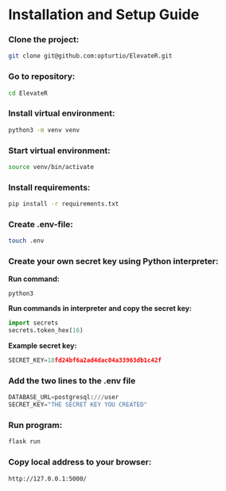 # Installation and Setup Guide

### Clone the project:
```bash
git clone git@github.com:opturtio/ElevateR.git
```

### Go to repository:
```bash
cd ElevateR
```

### Install virtual environment:
```bash
python3 -m venv venv
```

### Start virtual environment:
```bash
source venv/bin/activate
```

### Install requirements:
```bash
pip install -r requirements.txt
```

### Create .env-file:
```bash
touch .env
```

### Create your own secret key using Python interpreter:
**Run command:**
```bash
python3
```
**Run commands in interpreter and copy the secret key:**
```python
import secrets
secrets.token_hex(16)
```

**Example secret key:**
```python
SECRET_KEY=18fd24bf6a2ad4dac04a33963db1c42f
```

### Add the two lines to the .env file
```python
DATABASE_URL=postgresql:///user
SECRET_KEY="THE SECRET KEY YOU CREATED"
```

### Run program:
```bash
flask run
```

### Copy local address to your browser:
```bash
http://127.0.0.1:5000/
```
